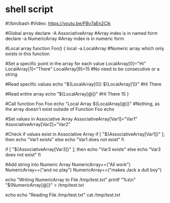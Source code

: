# shell script

#!/bin/bash
#Video: https://youtu.be/FBv7aEn2Cik


#Global array
declare -A AssociativeArray #Array index is in named form
declare -a NumericArray #Array index is in numeric form


#Local array
function Foo() {
  local -a LocalArray #Numeric array which only exists in this function
  
  #Set a specific point in the array for each value
  LocalArray[0]="Hi"
  LocalArray[1]="There"
  LocalArray[9]=15  #No need to be consecutive or a string
  
  #Read specific values
  echo "${LocalArray[0]} ${LocalArray[1]}" #Hi There
  
  #Read entire array
  echo "${LocalArray[@]}" #Hi There 15
}

#Call function Foo
Foo
echo "Local Array ${LocalArray[@]}" #Nothing, as the array doesn't exist outside of Function Foo
echo

#Set values in Associative Array
AssociativeArray[Var1]="Var1"
AssociativeArray[Var2]="Var2"

#Check if values exist in Associative Array
if [ "${AssociativeArray[Var1]}" ]; then
  echo "Var1 exists"
else
  echo "Var1 does not exist"
fi

if [ "${AssociativeArray[Var3]}" ]; then
  echo "Var3 exists"
else
  echo "Var3 does not exist"
fi

#Add string into Numeric Array
NumericArray+=("All work")
NumericArray+=("and no play")
NumericArray+=("makes Jack a dull boy")

echo "Writing NumericArray to File /tmp/test.txt"
printf "%s\n" "${NumericArray[@]}" > /tmp/test.txt

echo
echo "Reading File /tmp/test.txt"
cat /tmp/test.txt
